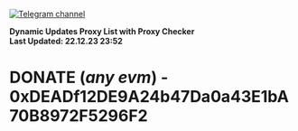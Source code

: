[![Telegram channel](https://img.shields.io/endpoint?url=https://runkit.io/damiankrawczyk/telegram-badge/branches/master?url=https://t.me/n4z4v0d)](https://t.me/n4z4v0d) 

**Dynamic Updates Proxy List with Proxy Checker**  
**Last Updated: 22.12.23 23:52**

# DONATE (_any evm_) - 0xDEADf12DE9A24b47Da0a43E1bA70B8972F5296F2
